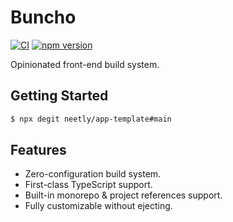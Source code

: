 # Buncho

[![CI](https://github.com/neetly/buncho/actions/workflows/ci.yml/badge.svg)](https://github.com/neetly/buncho/actions/workflows/ci.yml)
[![npm version](https://img.shields.io/npm/v/@buncho/builder)](https://www.npmjs.com/package/@buncho/builder)

Opinionated front-end build system.

## Getting Started

```sh
$ npx degit neetly/app-template#main
```

## Features

- Zero-configuration build system.
- First-class TypeScript support.
- Built-in monorepo & project references support.
- Fully customizable without ejecting.
